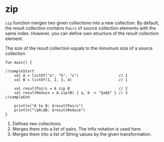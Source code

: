 # zip

`zip` function merges two given collections into a new collection. By default, the result collection contains `Pairs` of source collection elements with the same index. However, you can define own structure of the result collection element. 

The size of the result collection equals to the minumum size of a source collection. 

```run-kotlin
fun main() {

//sampleStart
    val A = listOf("a", "b", "c")                  // 1
    val B = listOf(1, 2, 3, 4)                     // 1

    val resultPairs = A zip B                      // 2
    val resultReduce = A.zip(B) { a, b -> "$a$b" } // 3
//sampleEnd

    println("A to B: $resultPairs")
    println("\$A\$B: $resultReduce")
}
```

1. Defines two collections.
2. Merges them into a list of pairs. The infix notation is used here.
3. Merges them into a list of String values by the given transformation.
